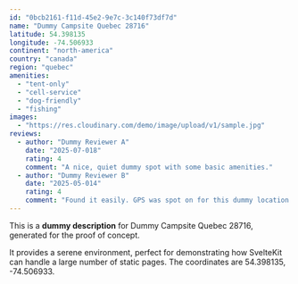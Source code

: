```yaml
---
id: "0bcb2161-f11d-45e2-9e7c-3c140f73df7d"
name: "Dummy Campsite Quebec 28716"
latitude: 54.398135
longitude: -74.506933
continent: "north-america"
country: "canada"
region: "quebec"
amenities:
  - "tent-only"
  - "cell-service"
  - "dog-friendly"
  - "fishing"
images:
  - "https://res.cloudinary.com/demo/image/upload/v1/sample.jpg"
reviews:
  - author: "Dummy Reviewer A"
    date: "2025-07-018"
    rating: 4
    comment: "A nice, quiet dummy spot with some basic amenities."
  - author: "Dummy Reviewer B"
    date: "2025-05-014"
    rating: 4
    comment: "Found it easily. GPS was spot on for this dummy location."
---
```


This is a **dummy description** for Dummy Campsite Quebec 28716, generated for the proof of concept.

It provides a serene environment, perfect for demonstrating how SvelteKit can handle a large number of static pages. The coordinates are 54.398135, -74.506933.
